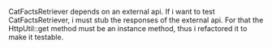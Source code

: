 CatFactsRetriever depends on an external api.
If i want to test CatFactsRetriever, i must stub the responses of the external api.
For that the HttpUtil::get method must be an instance method, thus i refactored it to make it testable.
